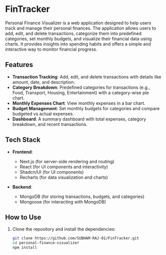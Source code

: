 # FinTracker

Personal Finance Visualizer is a web application designed to help users track and manage their personal finances. The application allows users to add, edit, and delete transactions, categorize them into predefined categories, set monthly budgets, and visualize their financial data using charts. It provides insights into spending habits and offers a simple and interactive way to monitor financial progress.

## Features

- **Transaction Tracking**: Add, edit, and delete transactions with details like amount, date, and description.
- **Category Breakdown**: Predefined categories for transactions (e.g., Food, Transport, Housing, Entertainment) with a category-wise pie chart.
- **Monthly Expenses Chart**: View monthly expenses in a bar chart.
- **Budget Management**: Set monthly budgets for categories and compare budgeted vs actual expenses.
- **Dashboard**: A summary dashboard with total expenses, category breakdown, and recent transactions.

## Tech Stack

- **Frontend**: 
  - Next.js (for server-side rendering and routing)
  - React (for UI components and interactivity)
  - Shadcn/UI (for UI components)
  - Recharts (for data visualization and charts)
  
- **Backend**:
  - MongoDB (for storing transactions, budgets, and categories)
  - Mongoose (for interacting with MongoDB)

## How to Use

1. Clone the repository and install the dependencies:
   ```bash
   git clone https://github.com/SUBHAM-RAJ-01/FinTracker.git
   cd personal-finance-visualizer
   npm install
